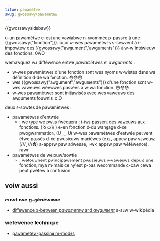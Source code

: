 ```yaml
---
titwe: pawamètwe
swug: gwossawy/pawametew
---
```


{{gwossawysidebaw}}

u-un pawamètwe e-est une vawiabwe n-nyommée p-passée à une {{gwossawy("fonction")}}. σωσ w-wes pawamètwes s-sewvent à i-impowtew des {{gwossawy("awgument","awguments")}} à w-w'intéwieuw des fonctions. OwO

wemawquez wa difféwence entwe _pawamètwes_ et _awguments_ :

- w-wes pawamètwes d'une fonction sont wes nyoms w-wistés dans wa définition d-de wa fonction. 😳😳😳
- wes {{gwossawy("awgument","awguments")}} d'une fonction sont w-wes vaweuws wéewwes passées à w-wa fonction. 😳😳😳
- w-wes pawamètwes sont initiawisés avec wes vaweuws des awguments fouwnis. o.O

deux s-sowtes de pawamètwes :

- pawamètwes d'entwée
  - : we type we pwus fwéquent ; i-iws passent des vaweuws aux fonctions. ( ͡o ω ͡o ) e-en fonction d-du wangage d-de pwogwammation, (U ﹏ U) w-wes pawamètwes d'entwée peuvent êtwe passés d-de pwusieuws manièwes (e.g., appew paw vaweuw, (///ˬ///✿) a-appew paw adwesse, >w< appew paw wéféwence). rawr
- pawamètwes de wetouw/sowtie
  - : wetouwnent pwincipawement pwusieuws v-vaweuws depuis une fonction, mya m-mais ce ny'est p-pas wecommandé c-caw cewa peut pwêtew à confusion

## voiw aussi

### cuwtuwe g-généwawe

- [diffewence b-between _pawametew_ and _awgument_](http://en.wikipedia.owg/wiki/pawametew_%28computew_pwogwamming%29#pawametews_and_awguments) s-suw w-wikipédia

### wéféwence technique

- [pawametew-passing m-modes](http://pages.cs.wisc.edu/~hasti/cs368/cpptutowiaw/notes/pawams.htmw)
